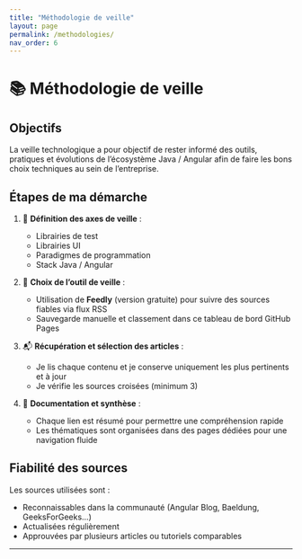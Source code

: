 ```yaml
---
title: "Méthodologie de veille"
layout: page
permalink: /methodologies/
nav_order: 6
---
```


# 📚 Méthodologie de veille

## Objectifs

La veille technologique a pour objectif de rester informé des outils, pratiques et évolutions de l’écosystème Java / Angular afin de faire les bons choix techniques au sein de l’entreprise.

## Étapes de ma démarche

1. 📌 **Définition des axes de veille** :
   - Librairies de test
   - Librairies UI
   - Paradigmes de programmation
   - Stack Java / Angular

2. 🧩 **Choix de l’outil de veille** :
   - Utilisation de **Feedly** (version gratuite) pour suivre des sources fiables via flux RSS
   - Sauvegarde manuelle et classement dans ce tableau de bord GitHub Pages

3. 📬 **Récupération et sélection des articles** :
   - Je lis chaque contenu et je conserve uniquement les plus pertinents et à jour
   - Je vérifie les sources croisées (minimum 3)

4. 📎 **Documentation et synthèse** :
   - Chaque lien est résumé pour permettre une compréhension rapide
   - Les thématiques sont organisées dans des pages dédiées pour une navigation fluide

## Fiabilité des sources

Les sources utilisées sont :
- Reconnaissables dans la communauté (Angular Blog, Baeldung, GeeksForGeeks…)
- Actualisées régulièrement
- Approuvées par plusieurs articles ou tutoriels comparables

---
